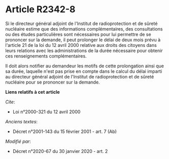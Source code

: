 # Article R2342-8

Si le directeur général adjoint de l'Institut de radioprotection et de sûreté nucléaire estime que des informations
complémentaires, des consultations ou des études particulières sont nécessaires pour lui permettre de se prononcer sur la
demande, il peut prolonger le délai de deux mois prévu à l'article 21 de la loi du 12 avril 2000 relative aux droits des
citoyens dans leurs relations avec les administrations de la durée nécessaire pour obtenir ces renseignements
complémentaires.

Il doit alors notifier au demandeur les motifs de cette prolongation ainsi que sa durée, laquelle n'est pas prise en compte
dans le calcul du délai imparti au directeur général adjoint de l'Institut de radioprotection et de sûreté nucléaire pour se
prononcer sur la demande.

**Liens relatifs à cet article**

_Cite_:

  - Loi n°2000-321 du 12 avril 2000

_Anciens textes_:

  - Décret n°2001-143 du 15 février 2001 - art. 7 (Ab)

_Modifié par_:

  - Décret n°2020-67 du 30 janvier 2020 - art. 2
